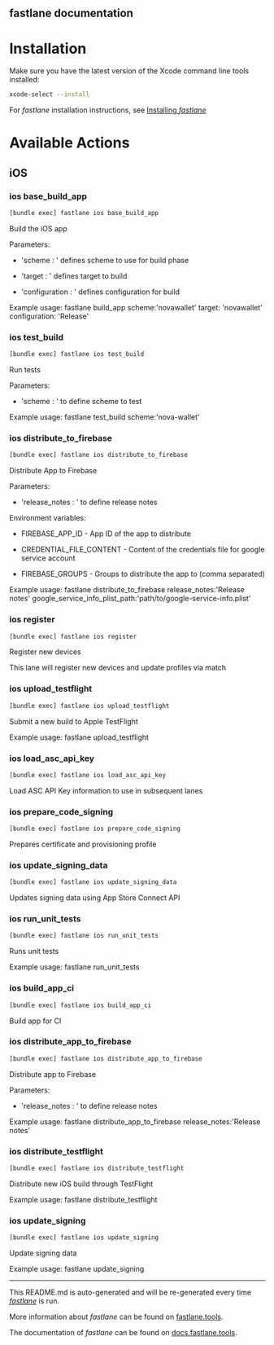 fastlane documentation
----

# Installation

Make sure you have the latest version of the Xcode command line tools installed:

```sh
xcode-select --install
```

For _fastlane_ installation instructions, see [Installing _fastlane_](https://docs.fastlane.tools/#installing-fastlane)

# Available Actions

## iOS

### ios base_build_app

```sh
[bundle exec] fastlane ios base_build_app
```

Build the iOS app

Parameters:

- 'scheme : <value>' defines scheme to use for build phase

- 'target : <value>' defines target to build

- 'configuration : <value>' defines configuration for build

 

Example usage: fastlane build_app scheme:'novawallet' target: 'novawallet' configuration: 'Release' 

### ios test_build

```sh
[bundle exec] fastlane ios test_build
```

Run tests

Parameters:

- 'scheme : <value>' to define scheme to test

 

Example usage: fastlane test_build scheme:'nova-wallet'

### ios distribute_to_firebase

```sh
[bundle exec] fastlane ios distribute_to_firebase
```

Distribute App to Firebase

Parameters:

- 'release_notes : <value>' to define release notes

Environment variables:

- FIREBASE_APP_ID - App ID of the app to distribute

- CREDENTIAL_FILE_CONTENT - Content of the credentials file for google service account

- FIREBASE_GROUPS - Groups to distribute the app to (comma separated)

 

Example usage: fastlane distribute_to_firebase release_notes:'Release notes' google_service_info_plist_path:'path/to/google-service-info.plist'

### ios register

```sh
[bundle exec] fastlane ios register
```

Register new devices

This lane will register new devices and update profiles via match

### ios upload_testflight

```sh
[bundle exec] fastlane ios upload_testflight
```

Submit a new build to Apple TestFlight

Example usage: fastlane upload_testflight

### ios load_asc_api_key

```sh
[bundle exec] fastlane ios load_asc_api_key
```

Load ASC API Key information to use in subsequent lanes

### ios prepare_code_signing

```sh
[bundle exec] fastlane ios prepare_code_signing
```

Prepares certificate and provisioning profile

### ios update_signing_data

```sh
[bundle exec] fastlane ios update_signing_data
```

Updates signing data using App Store Connect API

### ios run_unit_tests

```sh
[bundle exec] fastlane ios run_unit_tests
```

Runs unit tests

Example usage: fastlane run_unit_tests

### ios build_app_ci

```sh
[bundle exec] fastlane ios build_app_ci
```

Build app for CI

### ios distribute_app_to_firebase

```sh
[bundle exec] fastlane ios distribute_app_to_firebase
```

Distribute app to Firebase

Parameters:

- 'release_notes : <value>' to define release notes

 

Example usage: fastlane distribute_app_to_firebase release_notes:'Release notes'

### ios distribute_testflight

```sh
[bundle exec] fastlane ios distribute_testflight
```

Distribute new iOS build through TestFlight

Example usage: fastlane distribute_testflight

### ios update_signing

```sh
[bundle exec] fastlane ios update_signing
```

Update signing data

Example usage: fastlane update_signing

----

This README.md is auto-generated and will be re-generated every time [_fastlane_](https://fastlane.tools) is run.

More information about _fastlane_ can be found on [fastlane.tools](https://fastlane.tools).

The documentation of _fastlane_ can be found on [docs.fastlane.tools](https://docs.fastlane.tools).
